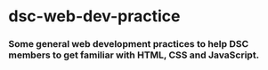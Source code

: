 # dsc-web-dev-practice
### Some general web development practices to help DSC members to get familiar with HTML, CSS and JavaScript.
